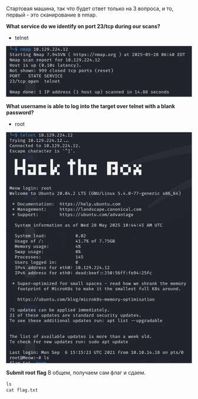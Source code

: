 Стартовая машина, так что будет ответ только на 3 вопроса, и то, первый - это сканирование в nmap.

**What service do we identify on port 23/tcp during our scans?**
- telnet

![](../../src/images/Pasted%20image%2020250528154323.png)

**What username is able to log into the target over telnet with a blank password?**
- root

![](../../src/images/Pasted%20image%2020250528154520.png)

**Submit root flag**
В общем, получаем сам флаг и сдаем.
```
ls
cat flag.txt
```